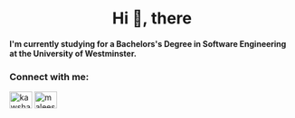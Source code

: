 <h1 align="center">Hi 👋, there </h1>
<h4 >I'm currently studying for a Bachelors's Degree in Software Engineering at the University of Westminster.</h4>

<h3 align="left">Connect with me:</h3>
<p align="left">
<a href="https://twitter.com/kawshan_mendis" target="blank"><img align="center" src="https://raw.githubusercontent.com/rahuldkjain/github-profile-readme-generator/master/src/images/icons/Social/twitter.svg" alt="kawshan_mendis" height="30" width="40" /></a>
<a href="https://linkedin.com/in/maleesha-kawshan" target="blank"><img align="center" src="https://raw.githubusercontent.com/rahuldkjain/github-profile-readme-generator/master/src/images/icons/Social/linked-in-alt.svg" alt="maleesha-kawshan" height="30" width="40" /></a>
</p>

